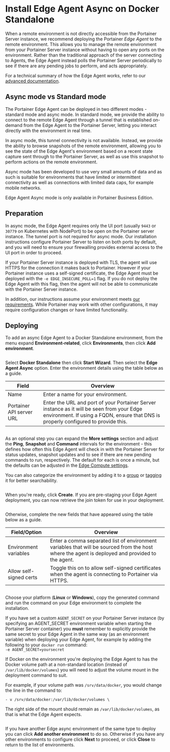 # Install Edge Agent Async on Docker Standalone

When a remote environment is not directly accessible from the Portainer Server instance, we recommend deploying the Portainer _Edge Agent_ to the remote environment. This allows you to manage the remote environment from your Portainer Server instance without having to open any ports on the environment. Rather than the traditional approach of the server connecting to Agents, the Edge Agent instead polls the Portainer Server periodically to see if there are any pending jobs to perform, and acts appropriately.


For a technical summary of how the Edge Agent works, refer to our [advanced documentation](../../../../advanced/edge-agent.md).


## Async mode vs Standard mode

The Portainer Edge Agent can be deployed in two different modes - standard mode and async mode. In standard mode, we provide the ability to connect to the remote Edge Agent through a tunnel that is established on-demand from the Edge Agent to the Portainer Server, letting you interact directly with the environment in real time.&#x20;

In async mode, this tunnel connectivity is not available. Instead, we provide the ability to browse snapshots of the remote environment, allowing you to see the state of the Edge Agent's environment based on a recent state capture sent through to the Portainer Server, as well as use this snapshot to perform actions on the remote environment.&#x20;

Async mode has been developed to use very small amounts of data and as such is suitable for environments that have limited or intermittent connectivity as well as connections with limited data caps, for example mobile networks.&#x20;


Edge Agent Async mode is only available in Portainer Business Edition.


## Preparation

In async mode, the Edge Agent requires only the UI port (usually `9443` or `30779` on Kubernetes with NodePort) to be open on the Portainer server instance. The tunnel port is not required for async mode. Our installation instructions configure Portainer Server to listen on both ports by default, and you will need to ensure your firewalling provides external access to the UI port in order to proceed.


If your Portainer Server instance is deployed with TLS, the agent will use HTTPS for the connection it makes back to Portainer. However if your Portainer instance uses a self-signed certificate, the Edge Agent must be deployed with the `-e EDGE_INSECURE_POLL=1` flag. If you do not deploy the Edge Agent with this flag, then the agent will not be able to communicate with the Portainer Server instance.


In addition, our instructions assume your environment meets [our requirements](../../../../start/requirements-and-prerequisites.md). While Portainer may work with other configurations, it may require configuration changes or have limited functionality.

## Deploying

To add an async Edge Agent to a Docker Standalone environment, from the menu expand **Environment-related**, click **Environments**, then click **Add environment**.

<figure><img src="../../../../.gitbook/assets/2.22-environments-add.gif" alt=""><figcaption></figcaption></figure>

Select **Docker Standalone** then click **Start Wizard**. Then select the **Edge Agent Async** option. Enter the environment details using the table below as a guide.

| Field                    | Overview                                                                                                                                                                         |
| ------------------------ | -------------------------------------------------------------------------------------------------------------------------------------------------------------------------------- |
| Name                     | Enter a name for your environment.                                                                                                                                               |
| Portainer API server URL | Enter the URL and port of your Portainer Server instance as it will be seen from your Edge environment. If using a FQDN, ensure that DNS is properly configured to provide this. |

<figure><img src="../../../../.gitbook/assets/2.18-environments-add-docker-edge-async-name (1).png" alt=""><figcaption></figcaption></figure>

As an optional step you can expand the **More settings** section and adjust the **Ping**, **Snapshot** and **Command** intervals for the environment - this defines how often this Edge Agent will check in with the Portainer Server for status updates, snapshot updates and to see if there are new pending commands to run, respectively. The default for each is once a minute, but the defaults can be adjusted in the [Edge Compute settings](../../../settings/edge.md#async-check-in-intervals).&#x20;

You can also categorize the environment by adding it to a [group](../../groups.md) or [tagging](../../tags.md) it for better searchability.

<figure><img src="../../../../.gitbook/assets/2.18-environments-add-docker-edge-async-settings.png" alt=""><figcaption></figcaption></figure>

When you're ready, click **Create**. If you are pre-staging your Edge Agent deployment, you can now retrieve the join token for use in your deployment.&#x20;

<figure><img src="../../../../.gitbook/assets/2.18-environments-add-docker-edge-jointoken.png" alt=""><figcaption></figcaption></figure>

Otherwise, complete the new fields that have appeared using the table below as a guide.

| Field/Option            | Overview                                                                                                                                        |
| ----------------------- | ----------------------------------------------------------------------------------------------------------------------------------------------- |
| Environment variables   | Enter a comma separated list of environment variables that will be sourced from the host where the agent is deployed and provided to the agent. |
| Allow self-signed certs | Toggle this on to allow self-signed certificates when the agent is connecting to Portainer via HTTPS.                                           |

<figure><img src="../../../../.gitbook/assets/2.18-environments-add-docker-edge-envvars.png" alt=""><figcaption></figcaption></figure>

Choose your platform (**Linux** or **Windows**), copy the generated command and run the command on your Edge environment to complete the installation.


If you have set a custom `AGENT_SECRET` on your Portainer Server instance (by specifying an AGENT\_SECRET environment variable when starting the Portainer Server container) you **must** remember to explicitly provide the same secret to your Edge Agent in the same way (as an environment variable) when deploying your Edge Agent, for example by adding the following to your `docker run` command: \
`-e AGENT_SECRET=yoursecret`



If Docker on the environment you're deploying the Edge Agent to has the Docker volume path at a non-standard location (instead of `/var/lib/docker/volumes`) you will need to adjust the volume mount in the deployment command to suit.&#x20;

For example, if your volume path was `/srv/data/docker`, you would change the line in the command to:

```
- v /srv/data/docker:/var/lib/docker/volumes \
```

The right side of the mount should remain as `/var/lib/docker/volumes`, as that is what the Edge Agent expects.


<figure><img src="../../../../.gitbook/assets/2.18-environments-add-docker-edge-async-command.png" alt=""><figcaption></figcaption></figure>

If you have another Edge async environment of the same type to deploy you can click **Add another environment** to do so. Otherwise if you have any other environments to configure click **Next** to proceed, or click **Close** to return to the list of environments.
